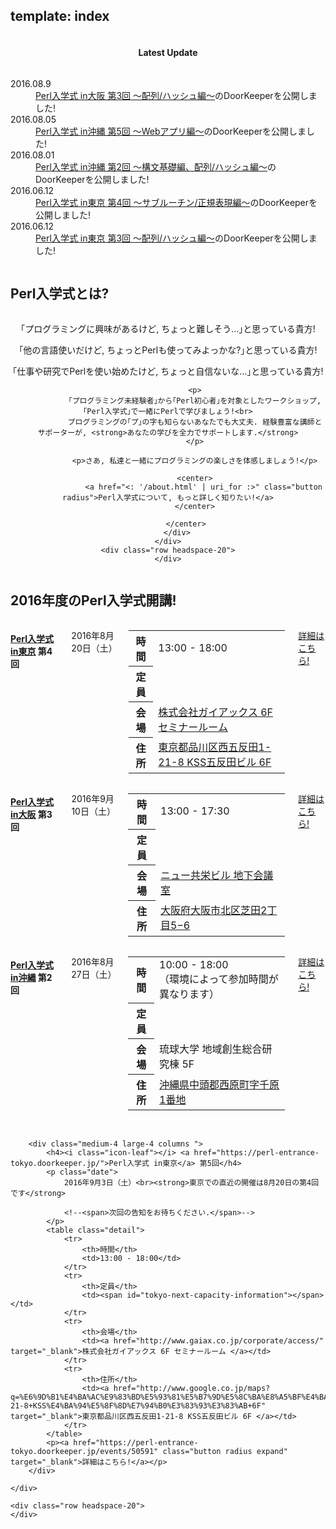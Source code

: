 template: index
---

<section id="homepage-update">
    <div class="row">
        <div class="title column">
            <center>
                <h4>Latest Update</h4>
            </center>
        </div>
        <div class="listed column">
                <dl class="article">
                <dt>2016.08.9</dt>
                <dd><a href="https://perl-entrance-osaka.doorkeeper.jp/events/50716">Perl入学式 in大阪 第3回 〜配列/ハッシュ編〜</a>のDoorKeeperを公開しました!</dd>
                <dt>2016.08.05</dt>
                <dd><a href="https://perl-entrance-tokyo.doorkeeper.jp/events/50591">Perl入学式 in沖縄 第5回 〜Webアプリ編〜</a>のDoorKeeperを公開しました!</dd>
                <dt>2016.08.01</dt>
                <dd><a href="https://perl-entrance-okinawa.doorkeeper.jp/events/50325">Perl入学式 in沖縄 第2回 〜構文基礎編、配列/ハッシュ編〜</a>のDoorKeeperを公開しました!</dd>
                <dt>2016.06.12</dt>
                <dd><a href="https://perl-entrance-tokyo.doorkeeper.jp/events/49460">Perl入学式 in東京 第4回 〜サブルーチン/正規表現編〜</a>のDoorKeeperを公開しました!</dd>
                <dt>2016.06.12</dt>
                <dd><a href="https://perl-entrance-tokyo.doorkeeper.jp/events/47135">Perl入学式 in東京 第3回 〜配列/ハッシュ編〜</a>のDoorKeeperを公開しました!</dd>
            </dl>
        </div>
    </div>
</section>

<section id="homepage-event">
    <div class="row">
        <h2>Perl入学式とは? </h2>
        <div class="large-12 columns">
        </div>
    </div>
    <div class="row">
        <div class="large-12 columns">
            <center>
                <p>｢プログラミングに興味があるけど, ちょっと難しそう...｣と思っている貴方!</p>
                <p>｢他の言語使いだけど, ちょっとPerlも使ってみよっかな?｣と思っている貴方!</p>
                <p>｢仕事や研究でPerlを使い始めたけど, ちょっと自信ないな...｣と思っている貴方!</p>

                <p>
                ｢プログラミング未経験者｣から｢Perl初心者｣を対象としたワークショップ, ｢Perl入学式｣で一緒にPerlで学びましょう!<br>
                プログラミングの｢プ｣の字も知らないあなたでも大丈夫. 経験豊富な講師とサポーターが, <strong>あなたの学びを全力でサポートします.</strong>
                </p>

                <p>さあ, 私達と一緒にプログラミングの楽しさを体感しましょう!</p>

                <center>
                    <a href="<: '/about.html' | uri_for :>" class="button radius">Perl入学式について, もっと詳しく知りたい!</a>
                </center>

            </center>
        </div>
    </div>
    <div class="row headspace-20">
    </div>
</section>

<section id="homepage-event">
    <div class="row">
        <h2>2016年度のPerl入学式開講!</h2>
        <div class="large-12 columns">
        </div>
    </div>
    <div class="row">
        <div class="medium-4 large-4 columns ">
            <h4><i class="icon-leaf"></i> <a href="https://perl-entrance-tokyo.doorkeeper.jp/">Perl入学式 in東京</a> 第4回</h4>
            <p class="date">
                2016年8月20日（土）
                <!-- <span>次回の告知をお待ちください.</span> -->
            </p>
            <table class="detail">
                <tr>
                    <th>時間</th>
                    <td>13:00 - 18:00<br></td>
                </tr>
                    <tr>
                    <th>定員</th>
                    <td><span id="tokyo-capacity-information"></span></td>
                </tr>
                <tr>
                    <th>会場</th>
                    <td><a href="http://www.gaiax.co.jp/corporate/access/" target="_blank">株式会社ガイアックス 6F セミナールーム </a></td>
                </tr>
                <tr>
                    <th>住所</th>
                    <td><a href="http://www.google.co.jp/maps?q=%E6%9D%B1%E4%BA%AC%E9%83%BD%E5%93%81%E5%B7%9D%E5%8C%BA%E8%A5%BF%E4%BA%94%E5%8F%8D%E7%94%B01-21-8+KSS%E4%BA%94%E5%8F%8D%E7%94%B0%E3%83%93%E3%83%AB+6F" target="_blank">東京都品川区西五反田1-21-8 KSS五反田ビル 6F </a></td>
                </tr>
            </table>
            <p><a href="https://perl-entrance-tokyo.doorkeeper.jp/events/49460" class="button radius expand" target="_blank">詳細はこちら!</a></p>
        </div>
        <div class="medium-4 large-4 columns ">
            <h4><i class="icon-leaf"></i> <a href="https://perl-entrance-osaka.doorkeeper.jp/">Perl入学式 in大阪</a> 第3回</h4>
            <p class="date">
                2016年9月10日（土）
                <!-- <span>次回の告知をお待ちください.</span> -->
            </p>
            <table class="detail">
                <tr>
                    <th>時間</th>
                    <td>13:00 - 17:30<br></td>
                </tr>
                    <tr>
                    <th>定員</th>
                    <td><span id="osaka-capacity-information"></span></td>
                </tr>
                <tr>
                    <th>会場</th>
                    <td><a href="http://www.gaiax.co.jp/corporate/access/" target="_blank">ニュー共栄ビル 地下会議室</a></td>
                </tr>
                <tr>
                    <th>住所</th>
                    <td><a href="https://www.google.co.jp/maps?q=%E5%A4%A7%E9%98%AA%E5%BA%9C%E5%A4%A7%E9%98%AA%E5%B8%82%E5%8C%97%E5%8C%BA%E8%8A%9D%E7%94%B02%E4%B8%81%E7%9B%AE5%E2%88%926" target="_blank">大阪府大阪市北区芝田2丁目5−6</a></td>
                </tr>
            </table>
            <p><a href="https://perl-entrance-osaka.doorkeeper.jp/events/50716" class="button radius expand" target="_blank">詳細はこちら!</a></p>
        </div>
        <div class="medium-4 large-4 columns ">
            <h4><i class="icon-leaf"></i> <a href="https://perl-entrance-okinawa.doorkeeper.jp/">Perl入学式 in沖縄</a> 第2回</h4>
            <p class="date">
                2016年8月27日（土）
                <!--<span>次回の告知をお待ちください.</span>-->
            </p>
            <table class="detail">
                <tr>
                    <th>時間</th>
                    <td>10:00 - 18:00<br>（環境によって参加時間が異なります）</td>
                </tr>
                <tr>
                    <th>定員</th>
                    <td><span id="okinawa-capacity-information"></span></td>
                </tr>
                <tr>
                    <th>会場</th>
                    <td>琉球大学 地域創生総合研究棟 5F</td>
                </tr>
                <tr>
                    <th>住所</th>
                    <td><a href="https://www.google.co.jp/maps/place/26%C2%B014'51.3%22N+127%C2%B045'55.0%22E/@26.2475893,127.7631009,17z/data=!3m1!4b1!4m2!3m1!1s0x0:0x0" target="_blank">沖縄県中頭郡西原町字千原1番地</a></td>
                </tr>
            </table>
            <p><a href="https://perl-entrance-okinawa.doorkeeper.jp/events/43624" class="button radius expand" target="_blank">詳細はこちら!</a></p>
        </div>

<br>

        <div class="medium-4 large-4 columns ">
            <h4><i class="icon-leaf"></i> <a href="https://perl-entrance-tokyo.doorkeeper.jp/">Perl入学式 in東京</a> 第5回</h4>
            <p class="date">
                2016年9月3日（土）<br><strong>東京での直近の開催は8月20日の第4回です</strong>

                <!--<span>次回の告知をお待ちください.</span>-->
            </p>
            <table class="detail">
                <tr>
                    <th>時間</th>
                    <td>13:00 - 18:00</td>
                </tr>
                <tr>
                    <th>定員</th>
                    <td><span id="tokyo-next-capacity-information"></span></td>
                </tr>
                <tr>
                    <th>会場</th>
                    <td><a href="http://www.gaiax.co.jp/corporate/access/" target="_blank">株式会社ガイアックス 6F セミナールーム </a></td>
                </tr>
                <tr>
                    <th>住所</th>
                    <td><a href="http://www.google.co.jp/maps?q=%E6%9D%B1%E4%BA%AC%E9%83%BD%E5%93%81%E5%B7%9D%E5%8C%BA%E8%A5%BF%E4%BA%94%E5%8F%8D%E7%94%B01-21-8+KSS%E4%BA%94%E5%8F%8D%E7%94%B0%E3%83%93%E3%83%AB+6F" target="_blank">東京都品川区西五反田1-21-8 KSS五反田ビル 6F </a></td>
                </tr>
            </table>
            <p><a href="https://perl-entrance-tokyo.doorkeeper.jp/events/50591" class="button radius expand" target="_blank">詳細はこちら!</a></p>
        </div>

    </div>

    <div class="row headspace-20">
    </div>
</section>

<script src="http://code.jquery.com/jquery.js"></script>
<script type="text/javascript">
  var PerlEntrance = {
    "doorkeeper_event_id": {
      "tokyo": "49460",
      "osaka": "50716",
      "okinawa": "50325",
      "tokyo-next": "50591",
    },
    "doorkeeper_api_endpoint_url": "http://api.doorkeeper.jp/events/"
  };

  // Doorkeeper
  $(document).ready(function(){
    var endpoint_url = PerlEntrance.doorkeeper_api_endpoint_url;
    $.each(["tokyo", "osaka", "okinawa", "tokyo-next"], function(index, region){
      var $info_container = $("#"+region+"-capacity-information"),
          get_url = endpoint_url+PerlEntrance.doorkeeper_event_id[region];
      if ( !$info_container[0] ) return;
      $.ajax({
        url: get_url,
        type: "GET",
        dataType: "jsonp",
        success: function(json) {
          var event = json.event,
              waiting  = event["waitlisted"],   // 補欠者
              accepted = event["participants"], // 参加者
              limit    = event["ticket_limit"]; // 定員
          if ( typeof waiting !== "undefined" && typeof accepted !== "undefined" && typeof limit !== "undefined" ) {
            $info_container.html(limit+"人 (現在"+accepted+"名参加, "+waiting+"名補欠)");
          } else {
            $info_container.html("(データ取得ができませんでした)");
          }
        }
      });
    });
  });

</script>
